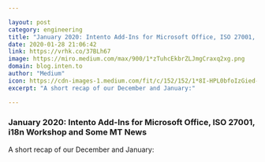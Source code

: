 ```yaml
---

layout: post
category: engineering
title: "January 2020: Intento Add-Ins for Microsoft Office, ISO 27001, i18n Workshop and Some MT News"
date: 2020-01-28 21:06:42
link: https://vrhk.co/37BLh67
image: https://miro.medium.com/max/900/1*zTuhcEkbrZLJmgCraxq2xg.png
domain: blog.inten.to
author: "Medium"
icon: https://cdn-images-1.medium.com/fit/c/152/152/1*8I-HPL0bfoIzGied-dzOvA.png
excerpt: "A short recap of our December and January:"

---
```


### January 2020: Intento Add-Ins for Microsoft Office, ISO 27001, i18n Workshop and Some MT News

A short recap of our December and January:
